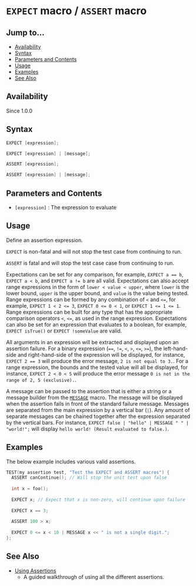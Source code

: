 # `EXPECT` macro / `ASSERT` macro

## Jump to...
- [Availability](#Availability)
- [Syntax](#Syntax)
- [Parameters and Contents](#Parameters-and-Contents)
- [Usage](#Usage)
- [Examples](#Examples)
- [See Also](#See-Also)

## Availability
Since 1.0.0

## Syntax
``` C++
EXPECT [expression];

EXPECT [expression] | [message];

ASSERT [expression];

ASSERT [expression] | [message];
```

## Parameters and Contents
- `[expression]` : The expression to evaluate

## Usage

Define an assertion expression.

`EXPECT` is non-fatal and will not stop the test case from continuing to run.

`ASSERT` is fatal and will stop the test case case from continuing to run.

Expectations can be set for any comparison, for example,
`EXPECT a == b`, `EXPECT a < b`, and `EXPECT a != b` are all valid.
Expectations can also accept range expressions in the form of
`lower < value < upper`, where `lower` is the lower bound, `upper` is the upper
bound, and `value` is the value being tested.
Range expressions can be formed by any combination of `<` and `<=`, for example,
`EXPECT 1 < 2 <= 3`, `EXPECT 0 <= 0 < 1`, or `EXPECT 1 <= 1 <= 1`.
Range expressions can be built for any type that has the appropriate comparison
operators `<`, `<=`, as used in the range expression.
Expectations can also be set for an expression that evaluates to a boolean,
for example, `EXPECT isTrue()` or `EXPECT !someValue` are valid.

All arguments in an expression will be extracted and displayed upon an assertion
failure.
For a binary expression (`==`, `!=`, `<`, `>`, `<=`, `>=`), the left-hand-side
and right-hand-side of the expression will be displayed, for instance,
`EXPECT 2 == 3` will produce the error message, `2 is not equal to 3.`.
For a range expression, the bounds and the tested value will all be displayed,
for instance, `EXPECT 2 < 0 < 5` will produce the error message
`0 is not in the range of 2, 5 (exclusive).`.

A message can be passed to the assertion that is either a string or a message
builder from the [`MESSAGE`](../Macros/MESSAGE.md) macro.
The message will be displayed when the assertion fails in front of the standard
failure message.
Messages are separated from the main expression by a vertical bar (`|`).
Any amount of separate messages can be chained together after the expression
separated by the vertical bars.
For instance, `EXPECT false | "hello" | MESSAGE " " | "world!";` will display
`hello world! (Result evaluated to false.)`.

## Examples

The below example includes various valid assertions.
``` C++
TEST(my assertion test, "Test the EXPECT and ASSERT macros") {
  ASSERT canContinue(); // Will stop the unit test upon false
  
  int x = foo();
  
  EXPECT x; // Expect that x is non-zero, will continue upon failure
  
  EXPECT x == 3;
  
  ASSERT 100 > x;
  
  EXPECT 0 <= x < 10 | MESSAGE x << " is not a single digit.";
};
```

## See Also

- [Using Assertions](../../Tutorials/Using-Assertions.md)
  - A guided walkthrough of using all the different assertions.
